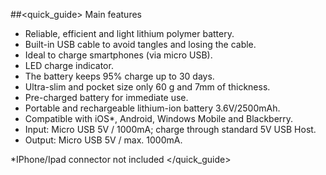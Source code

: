##<quick_guide> Main features
- Reliable, efficient and light lithium polymer battery.
- Built-in USB cable to avoid tangles and losing the cable.
- Ideal to charge smartphones (via micro USB).
- LED charge indicator.
- The battery keeps 95% charge up to 30 days.
- Ultra-slim and pocket size only 60 g and 7mm of thickness.
- Pre-charged battery for immediate use.
- Portable and rechargeable lithium-ion battery 3.6V/2500mAh.
- Compatible with  iOS*, Android, Windows Mobile and Blackberry.
- Input: Micro USB 5V / 1000mA; charge through standard 5V USB Host.
- Output: Micro USB 5V / max. 1000mA.

*IPhone/Ipad connector not included
</quick_guide>
